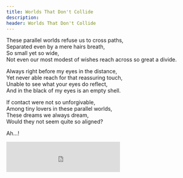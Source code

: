 ```yaml
---
title: Worlds That Don't Collide
description: 
header: Worlds That Don't Collide
---
```

These parallel worlds refuse us to cross paths,  
Separated even by a mere hairs breath,  
So small yet so wide,  
Not even our most modest of wishes reach across so great a divide.    

Always right before my eyes in the distance,  
Yet never able reach for that reassuring touch,  
Unable to see what your eyes do reflect,  
And in the black of my eyes is an empty shell.

If contact were not so unforgivable,   
Among tiny lovers in these parallel worlds,  
These dreams we always dream,  
Would they not seem quite so aligned?  

Ah...!  

<iframe src="https://embed.spotify.com/?uri=spotify:track:1IBk5PttmnPcGnysEwtiXi" width="300" height="80" frameborder="0" allowtransparency="true"></iframe>